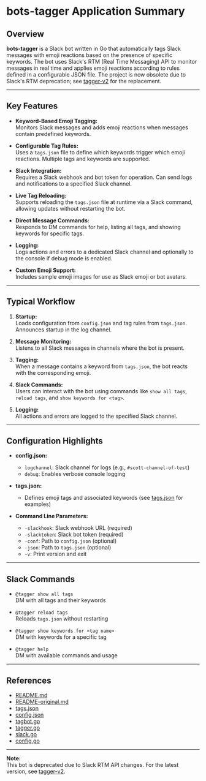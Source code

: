 # bots-tagger Application Summary

## Overview

**bots-tagger** is a Slack bot written in Go that automatically tags Slack messages with emoji reactions based on the presence of specific keywords. The bot uses Slack's RTM (Real Time Messaging) API to monitor messages in real time and applies emoji reactions according to rules defined in a configurable JSON file. The project is now obsolete due to Slack's RTM deprecation; see [tagger-v2](https://github.com/srv1054/tagger-v2) for the replacement.

---

## Key Features

- **Keyword-Based Emoji Tagging:**  
  Monitors Slack messages and adds emoji reactions when messages contain predefined keywords.

- **Configurable Tag Rules:**  
  Uses a `tags.json` file to define which keywords trigger which emoji reactions. Multiple tags and keywords are supported.

- **Slack Integration:**  
  Requires a Slack webhook and bot token for operation. Can send logs and notifications to a specified Slack channel.

- **Live Tag Reloading:**  
  Supports reloading the `tags.json` file at runtime via a Slack command, allowing updates without restarting the bot.

- **Direct Message Commands:**  
  Responds to DM commands for help, listing all tags, and showing keywords for specific tags.

- **Logging:**  
  Logs actions and errors to a dedicated Slack channel and optionally to the console if debug mode is enabled.

- **Custom Emoji Support:**  
  Includes sample emoji images for use as Slack emoji or bot avatars.

---

## Typical Workflow

1. **Startup:**  
   Loads configuration from `config.json` and tag rules from `tags.json`. Announces startup in the log channel.

2. **Message Monitoring:**  
   Listens to all Slack messages in channels where the bot is present.

3. **Tagging:**  
   When a message contains a keyword from `tags.json`, the bot reacts with the corresponding emoji.

4. **Slack Commands:**  
   Users can interact with the bot using commands like `show all tags`, `reload tags`, and `show keywords for <tag>`.

5. **Logging:**  
   All actions and errors are logged to the specified Slack channel.

---

## Configuration Highlights

- **config.json:**  
  - `logchannel`: Slack channel for logs (e.g., `#scott-channel-of-test`)
  - `debug`: Enables verbose console logging

- **tags.json:**  
  - Defines emoji tags and associated keywords (see [tags.json](x:/src/bots-tagger/tags.json) for examples)

- **Command Line Parameters:**  
  - `-slackhook`: Slack webhook URL (required)
  - `-slacktoken`: Slack bot token (required)
  - `-conf`: Path to `config.json` (optional)
  - `-json`: Path to `tags.json` (optional)
  - `-v`: Print version and exit

---

## Slack Commands

- `@tagger show all tags`  
  DM with all tags and their keywords

- `@tagger reload tags`  
  Reloads `tags.json` without restarting

- `@tagger show keywords for <tag name>`  
  DM with keywords for a specific tag

- `@tagger help`  
  DM with available commands and usage

---

## References

- [README.md](x:/src/bots-tagger/README.md)
- [README-original.md](x:/src/bots-tagger/README-original.md)
- [tags.json](x:/src/bots-tagger/tags.json)
- [config.json](x:/src/bots-tagger/config.json)
- [tagbot.go](x:/src/bots-tagger/tagbot.go)
- [tagger.go](x:/src/bots-tagger/tagger/tagger.go)
- [slack.go](x:/src/bots-tagger/tagger/slack.go)
- [config.go](x:/src/bots-tagger/tagger/config.go)

---

**Note:**  
This bot is deprecated due to Slack RTM API changes. For the latest version, see [tagger-v2](https://github.com/srv1054/tagger-v2).